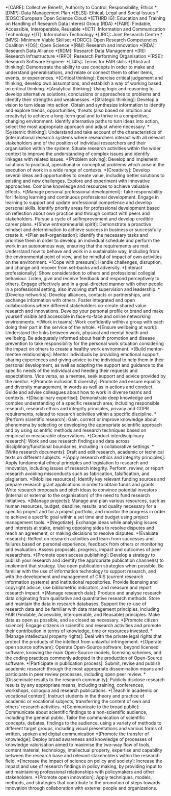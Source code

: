 *[CARE]: Collective Benefit, Authority to Control, Responsibility, Ethics
*[DMP]: Data Management Plan
*[ELSI]: Ethical, Legal and Social Issues
*[EOSC]:European Open Science Cloud
*[ETHRD IG]: Education and Training on Handling of Research Data Interest Group (RDA)
*[FAIR]: Findable, Accessible, Interoperable, Reusable
*[ICT]: Information and Communication Technology
*[IT]: Information Technology
*[JRC]: Joint Research Centre
*[MVS]: Minimum Viable Skillset
*[ORCC]: Open Research Competencies Coalition
*[OS]: Open Science
*[R&I]: Research and Innovation
*[RDA]: Research Data Alliance
*[RDM]: Research Data Management
*[RI]: Research Infrastructure
*[RPO]: Research Performing Organisation
*[RSE]: Research Software Engineer
*[T4fs]: Terms for FAIR skills
*[Abstract thinking]: Demonstrate the ability to use concepts in order to make and understand generalisations, and relate or connect them to other items, events, or experiences.
*[Critical thinking]: Exercise critical judgement and thinking, develop own assumptions, and establish a way of working based on critical thinking.
*[Analytical thinking]: Using logic and reasoning to develop alternative solutions, conclusions or approaches to problems and identify their strengths and weaknesses.
*[Strategic thinking]: Develop a vision to turn ideas into action. Obtain and synthesize information to identify and explore trends, opportunities, threats (also based on intuition and creativity) to achieve a long-term goal and to thrive in a competitive, changing environment. Identify alternative paths to turn ideas into action, select the most appropriate approach and adjust where necessary.
*[Systemic thinking]: Understand and take account of the characteristics of (inter)national research systems where researchers interact with all relevant stakeholders and of the position of individual researchers and their organisation within the system. Situate research activities within the wider context to improve the understanding of complex issues and identify linkages with related issues.
*[Problem solving]: Develop and implement solutions to practical, operational or conceptual problems which arise in the execution of work in a wide range of contexts.
*[Creativity]: Develop several ideas and opportunities to create value, including better solutions to existing and new challenges. Explore and experiment with innovative approaches. Combine knowledge and resources to achieve valuable effects.
*[Manage personal professional development]: Take responsibility for lifelong learning and continuous professional development. Engage in learning to support and update professional competence and develop personal skills. Identify priority areas for professional development based on reflection about own practice and through contact with peers and stakeholders. Pursue a cycle of selfimprovement and develop credible career plans.
*[Show entrepreneurial spirit]: Demonstrate a proactive mindset and determination to achieve success in business or successfully create it.
*[Plan self-organisation]: Identify the necessary tasks and prioritise them in order to develop an individual schedule and perform the work in an autonomous way, ensuring that the requirements are met. Understand how to behave and work in a sustainable way, including from the environmental point of view, and be mindful of impact of own activities on the environment.
*[Cope with pressure]: Handle challenges, disruption, and change and recover from set-backs and adversity.
*[Interact professionally]: Show consideration to others and professional collegial behaviour. Listen, give and receive feedback and respond perceptively to others. Engage effectively and in a goal-directed manner with other people in a professional setting, also involving staff supervision and leadership.
*[Develop networks]: Develop alliances, contacts or partnerships, and exchange information with others. Foster integrated and open collaborations where different stakeholders co-create shared value research and innovations. Develop your personal profile or brand and make yourself visible and accessible in face-to-face and online networking environments.
*[Work in teams]: Work confidently within a group with each doing their part in the service of the whole.
*[Ensure wellbeing at work]: Understand the links between work, physical and mental health and wellbeing. Be adequately informed about health promotion and disease prevention to take responsibility for the personal work situation considering the impact on others to create a healthy work environment.
*[Build mentor-mentee relationships]: Mentor individuals by providing emotional support, sharing experiences and giving advice to the individual to help them in their personal development, as well as adapting the support and guidance to the specific needs of the individual and heeding their requests and expectations. Vice versa, as a mentee, seek support and advice provided by the mentor.
*[Promote inclusion & diversity]: Promote and ensure equality and diversity management, in words as well as in actions and conduct. Guide and advise colleagues about how to work in diverse teams and contexts.
*[Disciplinary expertise]: Demonstrate deep knowledge and complex understanding of a specific research area, including responsible research, research ethics and integrity principles, privacy and GDPR requirements, related to research activities within a specific discipline.
*[Perform scientific research]: Gain, correct or improve knowledge about phenomena by selecting or developing the appropriate scientific approach and by using scientific methods and research techniques based on empirical or measurable observations.
*[Conduct interdisciplinary research]: Work and use research findings and data across disciplinary/functional boundaries, including in collaborative settings.
*[Write research documents]: Draft and edit research, academic or technical texts on different subjects.
*[Apply research ethics and integrity principles]: Apply fundamental ethical principles and legislation to research and innovation, including issues of research integrity. Perform, review, or report research avoiding misconducts such as fabrication, falsification, and plagiarism.
*[Mobilise resources]: Identify key relevant funding sources and prepare research grant applications in order to obtain funds and grants. Write research proposals and pitch ideas to convince potential investors (internal or external to the organisation) of the need to fund research initiatives.
*[Manage projects]: Manage and plan various resources, such as human resources, budget, deadline, results, and quality necessary for a specific project and for a project portfolio, and monitor the progress in order to achieve a specific goal within a set time and budget using project management tools.
*[Negotiate]: Exchange ideas while analysing issues and interests at stake, enabling opposing sides to resolve disputes and reach an agreement, or making decisions to resolve disputes.
*[Evaluate research]: Reflect on research activities and learn from successes and failures based on personal experience, feedback from others or monitoring and evaluation. Assess proposals, progress, impact and outcomes of peer researchers.
*[Promote open access publishing]: Develop a strategy to publish your research and identify the appropriate publication channel(s) to implement that strategy. Use open publication strategies when possible. Be familiar with the use of information technology to support research, and with the development and management of CRIS (current research information systems) and institutional repositories. Provide licensing and copyright advice, use bibliometric indicators, and measure and report research impact.
*[Manage research data]: Produce and analyse research data originating from qualitative and quantitative research methods. Store and maintain the data in research databases. Support the re-use of research data and be familiar with data management principles, including FAIR (Findable, Accessible, Interoperable, and Reusable) principles. Make data as open as possible, and as closed as necessary.
*[Promote citizen science]: Engage citizens in scientific and research activities and promote their contribution in terms of knowledge, time or resources invested.
*[Manage intellectual property rights]: Deal with the private legal rights that protect the products of the intellect from unlawful infringement.
*[Operate open source software]: Operate Open-Source software, beyond licensed software, knowing the main Open-Source models, licensing schemes, and the coding practices commonly adopted in the production of Open-Source software.
*[Participate in publication process]: Submit, revise and publish academic research through the most appropriate dissemination means and participate in peer review processes, including open peer review.
*[Disseminate results to the research community]: Publicly disclose research results by any appropriate means, including training, conferences, workshops, colloquia and research publications.
*[Teach in academic or vocational context]: Instruct students in the theory and practice of academic or vocational subjects, transferring the content of own and others’ research activities.
*[Communicate to the broad public]: Communicate about scientific findings to a non-scientific audience, including the general public. Tailor the communication of scientific concepts, debates, findings to the audience, using a variety of methods to different target groups, including visual presentations and various forms of written, spoken and digital communication
*[Promote the transfer of knowledge]: Deploy broad awareness and knowledge of processes of knowledge valorisation aimed to maximise the two–way flow of tools, content material, technology, intellectual property, expertise and capability between the research base and relevant stakeholders within the research field.
*[Increase the impact of science on policy and society]: Increase the impact and use of research findings in policy making, by providing input to and maintaining professional relationships with policymakers and other stakeholders.
*[Promote open innovation]: Apply techniques, models, methods, and strategies that contribute to the promotion of steps towards innovation through collaboration with external people and organizations.
